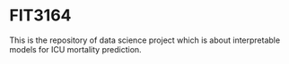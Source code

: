 # FIT3164

This is the repository of data science project which is about interpretable models for ICU mortality prediction.
